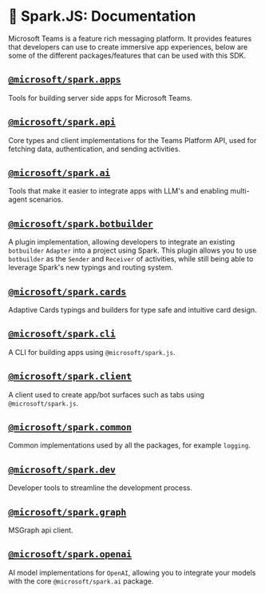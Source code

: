 # 📖 Spark.JS: Documentation

Microsoft Teams is a feature rich messaging platform. It provides features that developers can use
to create immersive app experiences, below are some of the different packages/features that can be used with this SDK.

## [`@microsoft/spark.apps`](https://www.npmjs.com/package/@microsoft/spark.apps)

Tools for building server side apps for Microsoft Teams.

## [`@microsoft/spark.api`](https://www.npmjs.com/package/@microsoft/spark.api)

Core types and client implementations for the Teams Platform API,
used for fetching data, authentication, and sending activities.

## [`@microsoft/spark.ai`](https://www.npmjs.com/package/@microsoft/spark.ai)

Tools that make it easier to integrate apps with LLM's and enabling
multi-agent scenarios.

## [`@microsoft/spark.botbuilder`](https://www.npmjs.com/package/@microsoft/spark.botbuilder)

A plugin implementation, allowing developers to integrate an existing `botbuilder`
`Adapter` into a project using Spark. This plugin allows you to use `botbuilder`
as the `Sender` and `Receiver` of activities, while still being able to leverage
Spark's new typings and routing system.

## [`@microsoft/spark.cards`](https://www.npmjs.com/package/@microsoft/spark.cards)

Adaptive Cards typings and builders for type safe and intuitive card design.

## [`@microsoft/spark.cli`](https://www.npmjs.com/package/@microsoft/spark.cli)

A CLI for building apps using `@microsoft/spark.js`.

## [`@microsoft/spark.client`](https://www.npmjs.com/package/@microsoft/spark.client)

A client used to create app/bot surfaces such as tabs using `@microsoft/spark.js`.

## [`@microsoft/spark.common`](https://www.npmjs.com/package/@microsoft/spark.common)

Common implementations used by all the packages, for example `logging`.

## [`@microsoft/spark.dev`](https://www.npmjs.com/package/@microsoft/spark.dev)

Developer tools to streamline the development process.

## [`@microsoft/spark.graph`](https://www.npmjs.com/package/@microsoft/spark.graph)

MSGraph api client.

## [`@microsoft/spark.openai`](https://www.npmjs.com/package/@microsoft/spark.openai)

AI model implementations for `OpenAI`, allowing you to integrate your models
with the core `@microsoft/spark.ai` package.
